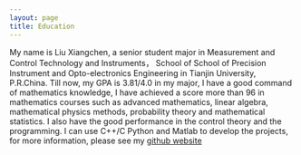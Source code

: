 ```yaml
---
layout: page
title: Education
---
```


My name is Liu Xiangchen, a senior student major in Measurement and Control Technology and Instruments， School of 
School of Precision Instrument and Opto-electronics Engineering in Tianjin University, P.R.China. Till now, my GPA is 3.81/4.0 in my major, I have a good command of mathematics knowledge, I have achieved a score more than 96 in mathematics courses such as advanced mathematics, linear algebra, mathematical physics methods, probability theory and mathematical statistics. I also have the good performance in the control theory and the programming. I can use C++/C Python and Matlab to develop the projects, for more information, please see my [github website](https://github.com/LeonGoretzkatju)